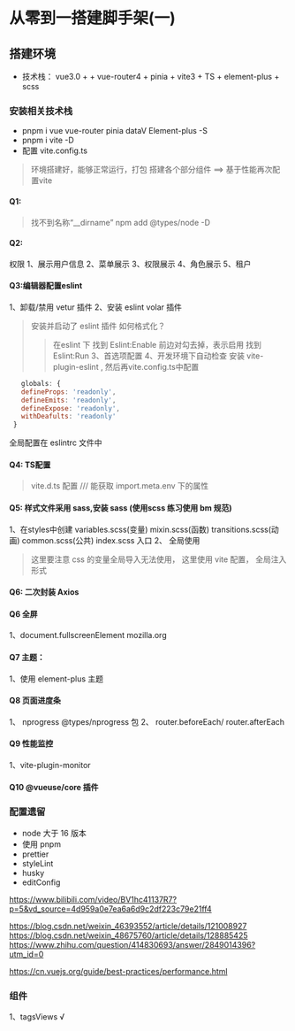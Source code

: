 # 从零到一搭建脚手架(一)

## 搭建环境
- 技术栈： vue3.0 + + vue-router4 + pinia + vite3 + TS + element-plus + scss

### 安装相关技术栈
- pnpm i  vue vue-router pinia  dataV Element-plus  -S
- pnpm i vite -D
- 配置 vite.config.ts
> 环境搭建好，能够正常运行，打包
> 搭建各个部分组件 ==> 基于性能再次配置vite



#### Q1:
> 找不到名称“__dirname”
> npm add @types/node -D


#### Q2:
权限
1、展示用户信息
2、菜单展示
3、权限展示
4、角色展示
5、租户

#### Q3:编辑器配置eslint
 1、卸载/禁用 vetur 插件
 2、安装 eslint volar 插件
 > 安装并启动了 eslint 插件
 > 如何格式化？
 >> 在eslint 下 找到 Eslint:Enable 前边对勾去掉，表示启用
 >>             找到 Eslint:Run
 3、首选项配置
 4、开发环境下自动检查
 > 安装 vite-plugin-eslint , 然后再vite.config.ts中配置
 ```js
    globals: {
    defineProps: 'readonly',
    defineEmits: 'readonly',
    defineExpose: 'readonly',
    withDeafults: 'readonly'
  }
```
全局配置在 eslintrc 文件中

 #### Q4: TS配置
 > vite.d.ts 配置 /// <reference types="vite/client" /> 能获取 import.meta.env 下的属性



#### Q5: 样式文件采用 sass,安装 sass (使用scss 练习使用 bm 规范)
1、在styles中创建 variables.scss(变量) mixin.scss(函数) transitions.scss(动画) common.scss(公共) index.scss 入口
2、 全局使用
> 这里要注意 css 的变量全局导入无法使用， 这里使用 vite 配置， 全局注入形式

#### Q6: 二次封装 Axios


#### Q6 全屏
1、document.fullscreenElement  mozilla.org


#### Q7  主题：
1、使用 element-plus  主题

#### Q8 页面进度条
1、 nprogress @types/nprogress 包 
2、 router.beforeEach/ router.afterEach


#### Q9 性能监控
1、vite-plugin-monitor    



#### Q10 @vueuse/core 插件

### 配置遗留
- node 大于 16 版本
- 使用 pnpm 
- prettier
- styleLint
- husky
- editConfig


https://www.bilibili.com/video/BV1hc41137R7?p=5&vd_source=4d959a0e7ea6a6d9c2df223c79e21ff4
<!-- blog nodejs -->
https://blog.csdn.net/weixin_46393552/article/details/121008927
https://blog.csdn.net/weixin_48675760/article/details/128885425
https://www.zhihu.com/question/414830693/answer/2849014396?utm_id=0
<!-- vue性能 -->
https://cn.vuejs.org/guide/best-practices/performance.html


#### 


### 组件
1、tagsViews √